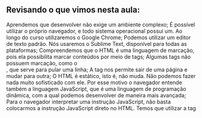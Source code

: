 <h2>Revisando o que vimos nesta aula:</h2>

Aprendemos que desenvolver não exige um ambiente complexo;
É possível utilizar o próprio navegador, e todo sistema operacional possui um. Ao longo do curso utilizaremos o Google Chrome;
Podemos utilizar um editor de texto padrão. Nós usaremos o Sublime Text, disponível para todas as plataformas;
Compreendemos que o HTML é uma linguagem de marcação, pois ela possibilita marcar conteúdos por meio de tags;
Algumas tags não possuem marcação, como o <br>, que serve para pular uma linha;
A tag <a> nos permite sair de uma página e mudar para outra;
O HTML é estático, isto é, não muda. Não podemos fazer nada muito sofisticado com ele. Por esse motivo o navegador entende também a linguagem JavaScript, que é uma linguagem de programação dinâmica, com a qual podemos desenvolver de maneira mais avançada;
Para o navegador interpretar uma instrução JavaScript, não basta colocarmos a instrução JavaScript direto no HTML. Temos que utilizar a tag <script>. Dessa forma o navegador saberá que deve processar essa parte do código como linguagem JavaScript e não como HTML;
A primeira instrução que vimos do JavaScript foi o alert, que recebe como parâmetro um texto;
Por último, aprendemos que todo texto em JavaScript vem entre aspas.
